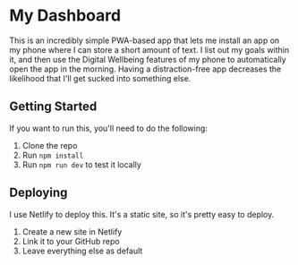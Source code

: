 # My Dashboard

This is an incredibly simple PWA-based app that lets me install an app on my phone where I can store a short amount of text. I list out my goals within it, and then use the Digital Wellbeing features of my phone to automatically open the app in the morning. Having a distraction-free app decreases the likelihood that I'll get sucked into something else. 

## Getting Started

If you want to run this, you'll need to do the following:
1. Clone the repo
2. Run `npm install`
3. Run `npm run dev` to test it locally

## Deploying

I use Netlify to deploy this. It's a static site, so it's pretty easy to deploy.

1. Create a new site in Netlify
2. Link it to your GitHub repo
3. Leave everything else as default